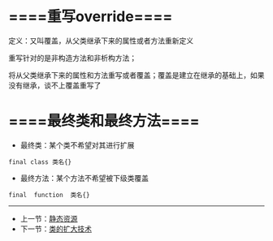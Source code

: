 # ====重写override====

定义：又叫覆盖，从父类继承下来的属性或者方法重新定义

重写针对的是非构造方法和非析构方法；

将从父类继承下来的属性和方法重写或者覆盖；覆盖是建立在继承的基础上，如果没有继承，谈不上覆盖重写了

# ====最终类和最终方法====
- 最终类：某个类不希望对其进行扩展

```
final class 类名{}
```

- 最终方法：某个方法不希望被下级类覆盖

```
final  function  类名{}
```

---
- 上一节：[静态资源](03.md)
- 下一节：[类的扩大技术](05.md)